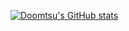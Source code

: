 [![Doomtsu's GitHub stats](https://github-readme-stats.vercel.app/api?username=anuraghazra)](https://github.com/Doomtsu/github-readme-stats)
